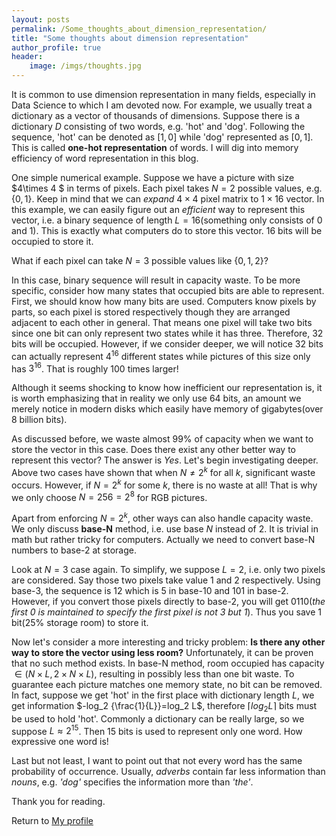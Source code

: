 ```yaml
---
layout: posts
permalink: /Some_thoughts_about_dimension_representation/
title: "Some thoughts about dimension representation"
author_profile: true
header:
    image: /imgs/thoughts.jpg
---
```


It is common to use dimension representation in many fields, especially in Data Science to which I am devoted now. For example, we usually treat a dictionary as a vector of thousands of dimensions. Suppose there is a dictionary $D$ consisting of two words, e.g. 'hot' and 'dog'. Following the sequence, 'hot' can be denoted as $[1,0]$ while 'dog' represented as $[0,1]$. This is called **one-hot representation** of words. I will dig into memory efficiency of word representation in this blog.

One simple numerical example. Suppose we have a  picture with size $4\times 4 $ in terms of pixels. Each pixel takes $N = 2$ possible values, e.g. $\{0,1\}$. Keep in mind that we can *expand* $4 \times 4$ pixel matrix to $1 \times 16$ vector. In this example, we can easily figure out an *efficient* way to represent this vector, i.e. a binary sequence of length $L=16$(something only consists of 0 and 1). This is exactly what computers do to store this vector. 16 bits will be occupied to store it.

What if each pixel can take $N=3$ possible values like $\{0,1,2\}$?

In this case, binary sequence will result in capacity waste. To be more specific, consider how many states that occupied bits are able to represent. First, we should know how many bits are used. Computers know pixels by parts, so each pixel is stored respectively though they are arranged adjacent to each other in general. That means one pixel will take two bits since one bit can only represent two states while it has three. Therefore, 32 bits will be occupied. However, if we consider deeper, we will notice 32 bits can actually represent $4^{16}$ different states while pictures of this size only has $3^{16}$. That is roughly 100 times larger!

Although it seems shocking to know how inefficient our representation is, it is worth emphasizing that in reality we only use 64 bits, an amount we merely notice in modern disks which easily have memory of gigabytes(over 8 billion bits).

As discussed before, we waste almost 99% of capacity when we want to store the vector in this case. Does there exist any other better way to represent this vector? The answer is *Yes*. Let's begin investigating deeper. Above two cases have shown that when $N\ne 2^k$ for all $k$, significant waste occurs. However, if $N=2^k$ for some $k$, there is no waste at all!
That is why we only choose $N=256=2^8$ for RGB pictures.

Apart from enforcing $N=2^k$, other ways can also handle capacity waste. We only discuss **base-N** method, i.e. use base $N$ instead of $2$. It is trivial in math but rather tricky for computers. Actually we need to convert base-N numbers to base-2 at storage.

Look at $N=3$ case again. To simplify, we suppose $L=2$, i.e. only two pixels are considered. Say those two pixels take value 1 and 2 respectively. Using base-3, the sequence is 12 which is 5 in base-10 and 101 in base-2. However, if you convert those pixels directly to base-2, you will get 0110(*the first 0 is maintained to specify the first pixel is not 3 but 1*). Thus you save 1 bit(25% storage room) to store it.

Now let's consider a more interesting and tricky problem: **Is there any other way to store the vector using less room?** Unfortunately, it can be proven that no such method exists. In base-N method, room occupied has capacity $\in (N\times L, 2\times N\times L)$, resulting in possibly less than one bit waste. To guarantee each picture matches one memory state, no bit can be removed. In fact, suppose we get 'hot' in the first place with dictionary length $L$, we get information $-log_2 {\frac{1}{L}}=log_2 L$, therefore $\lceil log_2 L \rceil$ bits must be used to hold 'hot'. Commonly a dictionary can be really large, so we suppose $L\approx 2^{15}$. Then 15 bits is used to represent only one word. How expressive one word is!

Last but not least, I want to point out that not every word has the same probability of occurrence. Usually, *adverbs* contain far less information than *nouns*, e.g. *'dog'* specifies the information more than *'the'*.

Thank you for reading.

Return to [My profile](../README.md)
